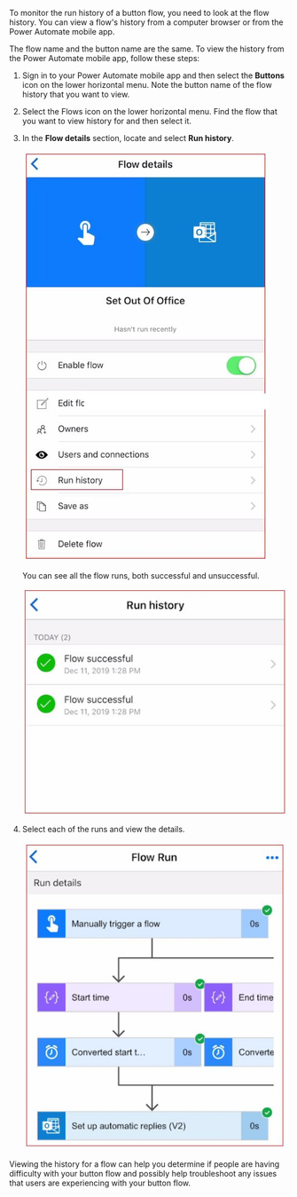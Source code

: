 To monitor the run history of a button flow, you need to look at the flow
history. You can view a flow's history from a computer browser or
from the Power Automate mobile app.

The flow name and the button name are the same. To view the history from the Power Automate mobile app, follow these steps:

1. Sign in to your Power Automate mobile app and then select the **Buttons**
    icon on the lower horizontal menu. Note the button name of the
    flow history that you want to view.

2. Select the Flows icon on the lower horizontal
    menu. Find the flow that you want to view history for and then select it.

3. In the **Flow details** section, locate and select **Run history**.

    ![Mobile screenshot of the flow details screen with run history highlighted.](../media/flow-run-history.jpg)

    You can see all the flow runs, both successful and unsuccessful.

    ![Mobile screenshot of the flow run history.](../media/flow-run-history2.jpg)

4. Select each of the runs and view the details.

    ![Mobile screenshot of the flow run details.](../media/flow-run-details.jpg)

Viewing the history for a flow can help you determine if people are having difficulty
with your button flow and possibly help troubleshoot any issues that users are
experiencing with your button flow.
